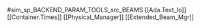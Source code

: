 #sim_sp_BACKEND_PARAM_TOOLS_src_BEAMS
[[Ada.Text_Io]]
[[Container.Times]]
[[Physical_Manager]]
[[Extended_Beam_Mgr]]
